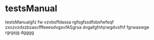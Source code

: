# testsManual
testsManualgfz fw vzvbsffdassa
rgfsgfssdfsbsfwfeqf
zxxzvzdxzbzascfffeeesdvgsvfASgrsa
dvgafgfnhjrwgdvsfhf
fgrwaswge
rgrgsjg
dgggg
